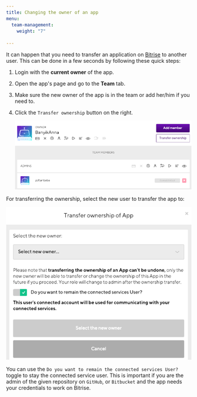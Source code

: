 ```yaml
---
title: Changing the owner of an app
menu:
  team-management:
    weight: "7"

---
```

It can happen that you need to transfer an application on [Bitrise](https://www.bitrise.io) to another user. This can be done in a few seconds by following these quick steps:

1. Login with the **current owner** of the app.
2. Open the app's page and go to the **Team** tab.
3. Make sure the new owner of the app is in the team or add her/him if you need to.
4. Click the `Transfer ownership` button on the right.

   ![](/img/change-role.png)

For transferring the ownership, select the new user to transfer the app to:

   ![](/img/select-owner.png)

You can use the `Do you want to remain the connected services User?` toggle to stay the connected service user. This is important if you are the admin of the given repository on `GitHub`, or `Bitbucket` and the app needs your credentials to work on Bitrise.